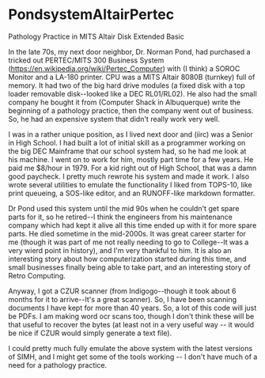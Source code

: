 # PondsystemAltairPertec
Pathology Practice in MITS Altair Disk Extended Basic

In the late 70s, my next door neighbor, Dr. Norman Pond, had purchased a tricked out PERTEC/MITS 300 Business System (https://en.wikipedia.org/wiki/Pertec_Computer) with (I think) a SOROC Monitor and a LA-180 printer.  CPU was a MITS Altair 8080B (turnkey) full of memory.  It had two of the big hard drive modules (a fixed disk with a top loader removable disk--looked like a DEC RL01/RL02).  He also had the small company he bought it from (Computer Shack in Albuquerque) write the beginning of a pathology practice, then the company went out of business.   So, he had an expensive system that didn't really work very well.  

I was in a rather unique position, as I lived next door and (iirc) was a Senior in High School.  I had built a lot of initial skill as a programmer working on the big DEC Mainframe that our school system had, so he had me look at his machine.   I went on to work for him, mostly part time for a few years.  He paid me $8/hour in 1979.  For a kid right out of High School, that was a damn good paycheck.   I pretty much rewrote his system and made it work.  I also wrote several utilities to emulate the functionality I liked from TOPS-10, like print queueing, a SOS-like editor, and an RUNOFF-like markdown formatter.

Dr Pond used this system until the mid 90s when he couldn't get spare parts for it, so he retired--I think the engineers from his maintenance company which had kept it alive all this time ended up with it for more spare parts.   He died sometime in the mid-2000s.  It was great career starter for me (though it was part of me not really needing to go to College--It was a very wierd point in history), and I'm very thankful to him.  It is also an interesting story about how computerization started during this time, and small businesses finally being able to take part, and an interesting story of Retro Computing.

Anyway, I got a CZUR scanner (from Indigogo--though it took about 6 months for it to arrive--It's a great scanner).   So, I have been scanning documents I have kept for more than 40 years.   So, a lot of this code will just be PDFs.  I am making word ocr scans too, though I don't think these will be that useful to recover the bytes (at least not in a very useful way -- it would be nice if CZUR would simply generate a text file).

I could pretty much fully emulate the above system with the latest versions of SIMH, and I might get some of the tools working -- I don't have much of a need for a pathology practice.
